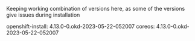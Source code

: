 Keeping working combination of versions here, as some of the versions give issues during installation

openshift-install: 4.13.0-0.okd-2023-05-22-052007
coreos: 4.13.0-0.okd-2023-05-22-052007
